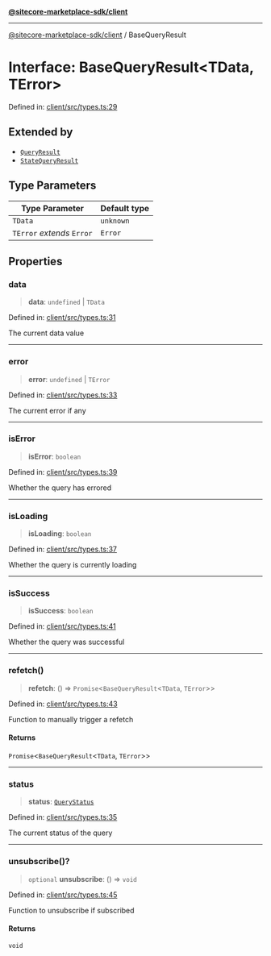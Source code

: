 [**@sitecore-marketplace-sdk/client**](../README.md)

***

[@sitecore-marketplace-sdk/client](../README.md) / BaseQueryResult

# Interface: BaseQueryResult\<TData, TError\>

Defined in: [client/src/types.ts:29](https://github.com/Sitecore/sitecore-marketplace-sdk/blob/a15dca7cb666bfc995f5b0ffe9b11bcaff15c96c/packages/client/src/types.ts#L29)

## Extended by

- [`QueryResult`](QueryResult.md)
- [`StateQueryResult`](StateQueryResult.md)

## Type Parameters

| Type Parameter | Default type |
| ------ | ------ |
| `TData` | `unknown` |
| `TError` *extends* `Error` | `Error` |

## Properties

### data

> **data**: `undefined` \| `TData`

Defined in: [client/src/types.ts:31](https://github.com/Sitecore/sitecore-marketplace-sdk/blob/a15dca7cb666bfc995f5b0ffe9b11bcaff15c96c/packages/client/src/types.ts#L31)

The current data value

***

### error

> **error**: `undefined` \| `TError`

Defined in: [client/src/types.ts:33](https://github.com/Sitecore/sitecore-marketplace-sdk/blob/a15dca7cb666bfc995f5b0ffe9b11bcaff15c96c/packages/client/src/types.ts#L33)

The current error if any

***

### isError

> **isError**: `boolean`

Defined in: [client/src/types.ts:39](https://github.com/Sitecore/sitecore-marketplace-sdk/blob/a15dca7cb666bfc995f5b0ffe9b11bcaff15c96c/packages/client/src/types.ts#L39)

Whether the query has errored

***

### isLoading

> **isLoading**: `boolean`

Defined in: [client/src/types.ts:37](https://github.com/Sitecore/sitecore-marketplace-sdk/blob/a15dca7cb666bfc995f5b0ffe9b11bcaff15c96c/packages/client/src/types.ts#L37)

Whether the query is currently loading

***

### isSuccess

> **isSuccess**: `boolean`

Defined in: [client/src/types.ts:41](https://github.com/Sitecore/sitecore-marketplace-sdk/blob/a15dca7cb666bfc995f5b0ffe9b11bcaff15c96c/packages/client/src/types.ts#L41)

Whether the query was successful

***

### refetch()

> **refetch**: () => `Promise`\<`BaseQueryResult`\<`TData`, `TError`\>\>

Defined in: [client/src/types.ts:43](https://github.com/Sitecore/sitecore-marketplace-sdk/blob/a15dca7cb666bfc995f5b0ffe9b11bcaff15c96c/packages/client/src/types.ts#L43)

Function to manually trigger a refetch

#### Returns

`Promise`\<`BaseQueryResult`\<`TData`, `TError`\>\>

***

### status

> **status**: [`QueryStatus`](../type-aliases/QueryStatus.md)

Defined in: [client/src/types.ts:35](https://github.com/Sitecore/sitecore-marketplace-sdk/blob/a15dca7cb666bfc995f5b0ffe9b11bcaff15c96c/packages/client/src/types.ts#L35)

The current status of the query

***

### unsubscribe()?

> `optional` **unsubscribe**: () => `void`

Defined in: [client/src/types.ts:45](https://github.com/Sitecore/sitecore-marketplace-sdk/blob/a15dca7cb666bfc995f5b0ffe9b11bcaff15c96c/packages/client/src/types.ts#L45)

Function to unsubscribe if subscribed

#### Returns

`void`

